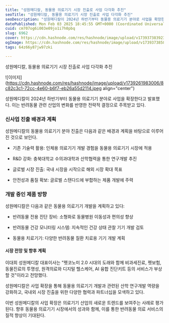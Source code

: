 ```yaml
---
title: "성원메디칼, 동물용 의료기기 시장 진출로 사업 다각화 추진"
seoTitle: "성원메디칼, 동물용 의료기기 시장 진출로 사업 다각화 추진"
seoDescription: "성원메디칼이 2024년 하반기부터 동물용 의료기기 분야로 사업을 확장한다고 발표했다. 이는 반려동물 관련 산업의 변화를 반영한 전략적 결정으로 주목받고 있다."
datePublished: Mon Feb 03 2025 18:45:55 GMT+0000 (Coordinated Universal Time)
cuid: cm707og6i003e09jo1i7h0pbq
slug: 6962
cover: https://cdn.hashnode.com/res/hashnode/image/upload/v1739373839231/bb3f4b8a-10db-4591-87a7-7ee70154dd7a.webp
ogImage: https://cdn.hashnode.com/res/hashnode/image/upload/v1739373858862/82abc106-6e97-41ba-9753-ade96cf31fe9.webp
tags: 64z66y87jw97zki

---
```


성원메디칼, 동물용 의료기기 시장 진출로 사업 다각화 추진

![이미지](https://cdn.hashnode.com/res/hashnode/image/upload/v1739261983006/8c82c3c1-72cc-4e60-b6f7-eb26a55d2114.jpeg align="center")

성원메디칼이 2024년 하반기부터 동물용 의료기기 분야로 사업을 확장한다고 발표했다. 이는 반려동물 관련 산업의 변화를 반영한 전략적 결정으로 주목받고 있다.

### 신사업 진출 배경과 계획

성원메디칼의 동물용 의료기기 분야 진출은 다음과 같은 배경과 계획을 바탕으로 이루어진 것으로 보인다.

* 기존 기술력 활용: 인체용 의료기기 개발 경험을 동물용 의료기기 시장에 적용
    
* R&D 강화: 충북대학교 수의과대학과 산학협력을 통한 연구개발 추진
    
* 글로벌 시장 진출: 국내 시장을 시작으로 해외 시장 확대 목표
    
* 안전성과 품질 확보: 글로벌 스탠다드에 부합하는 제품 개발에 주력
    

### 개발 중인 제품 방향

성원메디칼은 다음과 같은 동물용 의료기기 개발을 계획하고 있다:

* 반려동물 전용 진단 장비: 소형화로 동물병원 이동성과 편의성 향상
    
* 반려동물 건강 모니터링 시스템: 지속적인 건강 상태 관찰 기기 개발 검토
    
* 동물용 치료기기: 다양한 반려동물 질환 치료용 기기 개발 계획
    

#### 시장 전망 및 향후 계획

이대희 성원메디칼 대표이사는 "펫코노미 2.0 시대의 도래와 함께 비과세진료, 펫보험, 동물진료의 투명성, 원격의료와 디지털 헬스케어, AI 융합 진단키트 등의 서비스가 부상할 것"이라고 전망했다.

성원메디칼은 사업 확장을 통해 동물용 의료기기 개발과 관련된 산학 연구개발 역량을 강화하고, 국내외 시장 진출을 위한 다양한 협력과 파트너십을 모색하고 있다.

이번 성원메디칼의 사업 확장은 의료기기 산업의 새로운 트렌드를 보여주는 사례로 평가된다. 향후 동물용 의료기기 시장에서의 성과와 함께, 이를 통한 반려동물 의료 서비스의 질적 향상이 기대된다.